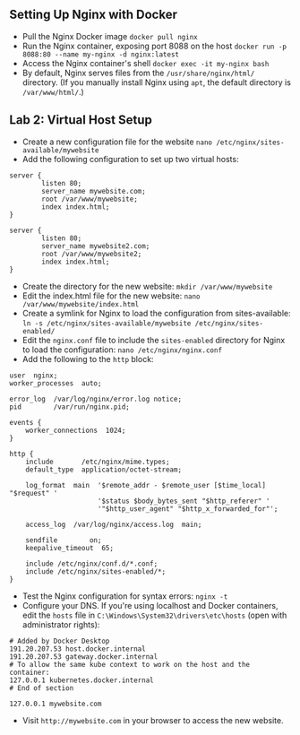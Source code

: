 ## Setting Up Nginx with Docker
- Pull the Nginx Docker image `docker pull nginx`
- Run the Nginx container, exposing port 8088 on the host `docker run -p 8088:80 --name my-nginx -d nginx:latest`
- Access the Nginx container's shell `docker exec -it my-nginx bash`
- By default, Nginx serves files from the `/usr/share/nginx/html/` directory. (If you manually install Nginx using `apt`, the default directory is `/var/www/html/`.)

## Lab 2: Virtual Host Setup
- Create a new configuration file for the website `nano /etc/nginx/sites-available/mywebsite`
- Add the following configuration to set up two virtual hosts:
```
server {
        listen 80;
        server_name mywebsite.com;
        root /var/www/mywebsite;
        index index.html;
}

server {
        listen 80;
        server_name mywebsite2.com;
        root /var/www/mywebsite2;
        index index.html;
}
``` 
- Create the directory for the new website: `mkdir /var/www/mywebsite`
- Edit the index.html file for the new website: `nano /var/www/mywebsite/index.html`
- Create a symlink for Nginx to load the configuration from sites-available: `ln -s /etc/nginx/sites-available/mywebsite /etc/nginx/sites-enabled/`
- Edit the `nginx.conf` file to include the `sites-enabled` directory for Nginx to load the configuration: `nano /etc/nginx/nginx.conf`
- Add the following to the `http` block:
```
user  nginx;
worker_processes  auto;

error_log  /var/log/nginx/error.log notice;
pid        /var/run/nginx.pid;

events {
    worker_connections  1024;
}

http {
    include       /etc/nginx/mime.types;
    default_type  application/octet-stream;

    log_format  main  '$remote_addr - $remote_user [$time_local] "$request" '
                      '$status $body_bytes_sent "$http_referer" '
                      '"$http_user_agent" "$http_x_forwarded_for"';

    access_log  /var/log/nginx/access.log  main;

    sendfile        on;
    keepalive_timeout  65;

    include /etc/nginx/conf.d/*.conf;
    include /etc/nginx/sites-enabled/*;
}
```
- Test the Nginx configuration for syntax errors: `nginx -t`
- Configure your DNS. If you're using localhost and Docker containers, edit the `hosts` file in `C:\Windows\System32\drivers\etc\hosts` (open with administrator rights):
```
# Added by Docker Desktop
191.20.207.53 host.docker.internal
191.20.207.53 gateway.docker.internal
# To allow the same kube context to work on the host and the container:
127.0.0.1 kubernetes.docker.internal
# End of section

127.0.0.1 mywebsite.com
```
- Visit `http://mywebsite.com` in your browser to access the new website.

